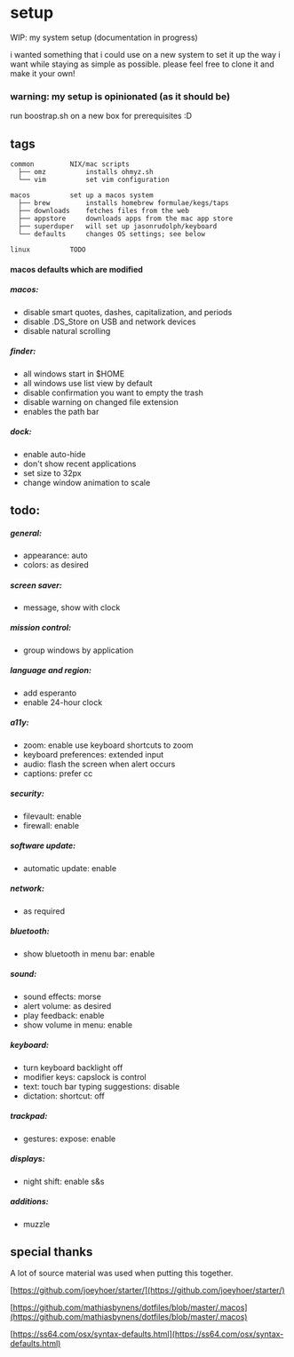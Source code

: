 # setup
WIP: my system setup (documentation in progress)

i wanted something that i could use on a new system to set it up the way i want while staying as simple as possible.  please feel free to clone it and make it your own!

### warning: my setup is opinionated (as it should be)

run boostrap.sh on a new box for prerequisites :D

## tags

```
common         NIX/mac scripts
  ├── omz          installs ohmyz.sh
  └── vim          set vim configuration

macos          set up a macos system
  ├── brew         installs homebrew formulae/kegs/taps
  ├── downloads    fetches files from the web
  ├── appstore     downloads apps from the mac app store
  ├── superduper   will set up jasonrudolph/keyboard
  └── defaults     changes OS settings; see below

linux          TODO
```



#### macos defaults which are modified

##### macos:
*  disable smart quotes, dashes, capitalization, and periods
*  disable .DS_Store on USB and network devices
*  disable natural scrolling

##### finder:
*  all windows start in $HOME
*  all windows use list view by default
*  disable confirmation you want to empty the trash
*  disable warning on changed file extension
*  enables the path bar

##### dock: 
*  enable auto-hide
*  don't show recent applications 
*  set size to 32px 
*  change window animation to scale

## todo: 

##### general: 
*  appearance: auto
*  colors: as desired

##### screen saver:
*  message, show with clock

##### mission control: 
*  group windows by application

##### language and region: 
*  add esperanto
*  enable 24-hour clock

##### a11y: 
*  zoom: enable use keyboard shortcuts to zoom 
*  keyboard preferences:  extended input
*  audio: flash the screen when alert occurs
*  captions: prefer cc  

##### security: 
*  filevault: enable
*  firewall: enable

##### software update: 
*  automatic update: enable

##### network: 
*  as required

##### bluetooth: 
*  show bluetooth in menu bar: enable

##### sound: 
*  sound effects: morse
*  alert volume: as desired
*  play feedback: enable
*  show volume in menu: enable

##### keyboard: 
*  turn keyboard backlight off
*  modifier keys: capslock is control
*  text: touch bar typing suggestions: disable
*  dictation: shortcut: off

##### trackpad: 
*  gestures: expose: enable

##### displays: 
*  night shift: enable s&s

##### additions:

* muzzle



## special thanks
A lot of source material was used when putting this together. 

[https://github.com/joeyhoer/starter/](https://github.com/joeyhoer/starter/) 

[https://github.com/mathiasbynens/dotfiles/blob/master/.macos](https://github.com/mathiasbynens/dotfiles/blob/master/.macos)

[https://ss64.com/osx/syntax-defaults.html](https://ss64.com/osx/syntax-defaults.html)
